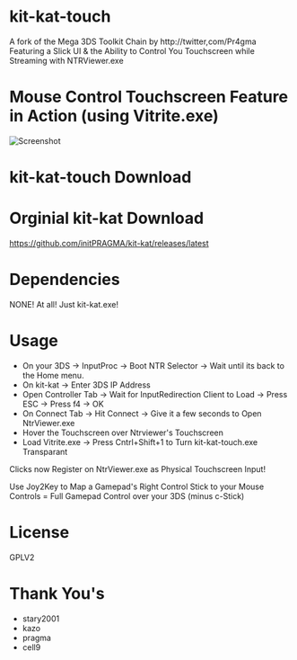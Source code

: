 # kit-kat-touch
A fork of the Mega 3DS Toolkit Chain by http://twitter,com/Pr4gma
Featuring a Slick UI & the Ability to Control You Touchscreen while Streaming with NTRViewer.exe

# Mouse Control Touchscreen Feature in Action (using Vitrite.exe)
![Screenshot](http://i.imgur.com/A0sfR4e.gif)

# kit-kat-touch Download


# Orginial kit-kat Download
https://github.com/initPRAGMA/kit-kat/releases/latest

# Dependencies
NONE! At all! Just kit-kat.exe!

# Usage
- On your 3DS -> InputProc -> Boot NTR Selector -> Wait until its back to the Home menu.
- On kit-kat -> Enter 3DS IP Address 
- Open Controller Tab -> Wait for InputRedirection Client to Load -> Press ESC -> Press f4 -> OK
- On Connect Tab -> Hit Connect -> Give it a few seconds to Open NtrViewer.exe
- Hover the Touchscreen over Ntrviewer's Touchscreen
- Load Vitrite.exe -> Press Cntrl+Shift+1 to Turn kit-kat-touch.exe Transparant

Clicks now Register on NtrViewer.exe as Physical Touchscreen Input!

Use Joy2Key to Map a Gamepad's Right Control Stick to your Mouse Controls = Full Gamepad Control over your 3DS (minus c-Stick)

# License
GPLV2

# Thank You's
- stary2001
- kazo
- pragma
- cell9
